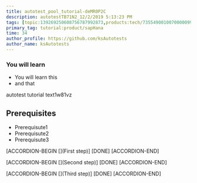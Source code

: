 ```yaml
---
title: autotest_pool_tutorial-deMR0P2C
description: autotestTB71N2_12/2/2019 5:13:23 PM
tags: [topic:139269250608756787992873,products:tech/73554900100700000996,tutorial:experience/advanced]
primary_tag: tutorial:product/sapHana
time: 34
author_profile: https://github.com/ksAutotests
author_name: ksAutotests
---
```

### You will learn
- You will learn this
- and that

autotest tutorial text1w81vz

## Prerequisites
- Prerequisute1
- Prerequisute2
- Prerequisute3

[ACCORDION-BEGIN [](First step)]
[DONE]
[ACCORDION-END]

[ACCORDION-BEGIN [](Second step)]
[DONE]
[ACCORDION-END]

[ACCORDION-BEGIN [](Third step)]
[DONE]
[ACCORDION-END]

